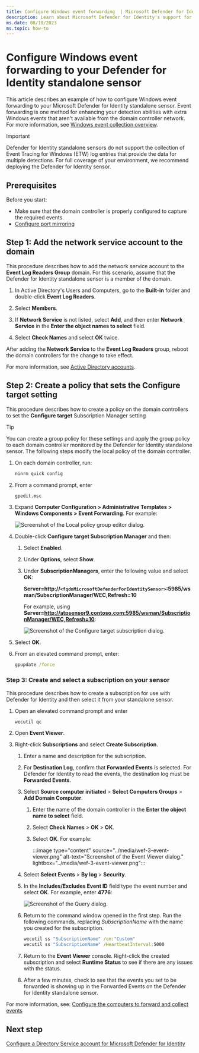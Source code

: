 ```yaml
---
title: Configure Windows event forwarding  | Microsoft Defender for Identity
description: Learn about Microsoft Defender for Identity's support for configuring Windows event forwarding.
ms.date: 08/10/2023
ms.topic: how-to
---
```


# Configure Windows event forwarding to your Defender for Identity standalone sensor

This article describes an example of how to configure Windows event forwarding to your Microsoft Defender for Identity standalone sensor. Event forwarding is one method for enhancing your detection abilities with extra Windows events that aren't available from the domain controller network. For more information, see [Windows event collection overview](event-collection-overview.md).

> [!IMPORTANT]
>Defender for Identity standalone sensors do not support the collection of Event Tracing for Windows (ETW) log entries that provide the data for multiple detections. For full coverage of your environment, we recommend deploying the Defender for Identity sensor.


## Prerequisites

Before you start:

- Make sure that the domain controller is properly configured to capture the required events.
- [Configure port mirroring](configure-port-mirroring.md)

## Step 1: Add the network service account to the domain

This procedure describes how to add the network service account to the **Event Log Readers Group** domain. For this scenario, assume that the Defender for Identity standalone sensor is a member of the domain. <!--this doesn't make any sense-->

1. In Active Directory's Users and Computers, go to the **Built-in** folder and double-click **Event Log Readers**.

1. Select **Members**.

1. If **Network Service** is not listed, select **Add**, and then enter **Network Service** in the **Enter the object names to select** field.

1. Select **Check Names** and select **OK** twice.

After adding the **Network Service** to the **Event Log Readers** group, reboot the domain controllers for the change to take effect.

For more information, see [Active Directory accounts](/windows-server/identity/ad-ds/manage/understand-default-user-accounts).

## Step 2: Create a policy that sets the Configure target setting

This procedure describes how to create a policy on the domain controllers to set the **Configure target** Subscription Manager setting

> [!TIP]
> You can create a group policy for these settings and apply the group policy to each domain controller monitored by the Defender for Identity standalone sensor. The following steps modify the local policy of the domain controller.

1. On each domain controller, run:

    ```cmd
    ninrm quick config
    ```

1. From a command prompt, enter

    ```cmd
    gpedit.msc
    ```

1. Expand **Computer Configuration > Administrative Templates > Windows Components > Event Forwarding**. For example:

    ![Screenshot of the Local policy group editor dialog.](../media/wef-1-local-group-policy-editor.png)

1. Double-click **Configure target Subscription Manager** and then:

    1. Select **Enabled**.
    1. Under **Options**, select **Show**.
    1. Under **SubscriptionManagers**, enter the following value and select **OK**:

        **Server=http://`<fqdnMicrosoftDefenderForIdentitySensor>`:5985/wsman/SubscriptionManager/WEC,Refresh=10**
        
        For example, using **Server=http://atpsensor9.contoso.com:5985/wsman/SubscriptionManager/WEC,Refresh=10**:

        ![Screenshot of the Configure target subscription dialog.](../media/wef-2-config-target-sub-manager.png)

1. Select **OK**.

1. From an elevated command prompt, enter:

    ```cmd
    gpupdate /force
    ```

### Step 3: Create and select a subscription on your sensor

This procedure describes how to create a subscription for use with Defender for Identity and then select it from your standalone sensor.

1. Open an elevated command prompt and enter

    ```cmd
    wecutil qc
    ```

1. Open **Event Viewer**.

1. Right-click **Subscriptions** and select **Create Subscription**.

    1. Enter a name and description for the subscription.

    1. For **Destination Log**, confirm that **Forwarded Events** is selected. For Defender for Identity to read the events, the destination log must be **Forwarded Events**.

    1. Select **Source computer initiated** > **Select Computers Groups** > **Add Domain Computer**.

        1. Enter the name of the domain controller in the **Enter the object name to select** field. 

        1. Select **Check Names** > **OK** > **OK**.

        1. Select **OK**. For example:

            :::image type="content" source="../media/wef-3-event-viewer.png" alt-text="Screenshot of the Event Viewer dialog." lightbox="../media/wef-3-event-viewer.png":::

    1. Select **Select Events** > **By log** > **Security**.

    1. In the **Includes/Excludes Event ID** field type the event number and select **OK**. For example, enter **4776**:
    
        ![Screenshot of the Query  dialog.](../media/wef-4-query-filter.png)

    1. Return to the command window opened in the first step. Run the following commands, replacing *SubscriptionName* with the name you created for the subscription.

        ```cmd
        wecutil ss "SubscriptionName" /cm:"Custom"
        wecutil ss "SubscriptionName" /HeartbeatInterval:5000
        ```

    1. Return to the **Event Viewer** console. Right-click the created subscription and select **Runtime Status** to see if there are any issues with the status.

    1. After a few minutes, check to see that the events you set to be forwarded is showing up in the Forwarded Events on the Defender for Identity standalone sensor.

For more information, see: [Configure the computers to forward and collect events](/previous-versions/windows/it-pro/windows-server-2008-R2-and-2008/cc748890(v=ws.11))

## Next step

[Configure a Directory Service account for Microsoft Defender for Identity](directory-service-accounts.md)
